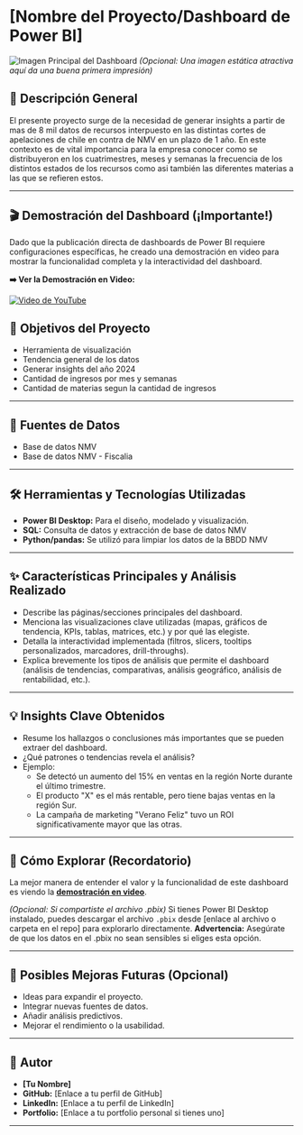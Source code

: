 
# [Nombre del Proyecto/Dashboard de Power BI]

![Imagen Principal del Dashboard](URL_O_RUTA_A_UNA_IMAGEN_ATRACTIVA_DEL_DASHBOARD)
*(Opcional: Una imagen estática atractiva aquí da una buena primera impresión)*

## 📝 Descripción General

El presente proyecto surge de la necesidad de generar insights a partir de mas de 8 mil datos de recursos interpuesto en las distintas cortes de apelaciones de chile en contra de NMV en un plazo de 1 año. En este contexto es de vital importancia para la empresa conocer como se distribuyeron en los cuatrimestres, meses y semanas la  frecuencia de los distintos estados de los recursos como asi también las diferentes materias a las que se refieren estos.

---

## 🎬 Demostración del Dashboard (¡Importante!)

Dado que la publicación directa de dashboards de Power BI requiere configuraciones específicas, he creado una demostración en video para mostrar la funcionalidad completa y la interactividad del dashboard.

**➡️ Ver la Demostración en Video:**


[![Video de YouTube](https://img.youtube.com/vi/8qkbmnr5jCk/0.jpg)](https://youtu.be/8qkbmnr5jCk)



## 🎯 Objetivos del Proyecto

* Herramienta de visualización
* Tendencia general de los datos
* Generar insights del año 2024
* Cantidad de ingresos por  mes y semanas
* Cantidad de materias segun la cantidad de ingresos
  
---

## 💾 Fuentes de Datos

* Base de datos NMV
* Base de datos NMV - Fiscalia


---

## 🛠️ Herramientas y Tecnologías Utilizadas

* **Power BI Desktop:** Para el diseño, modelado y visualización.
* **SQL:** Consulta de datos y extracción de base de datos NMV
* **Python/pandas:** Se utilizó para limpiar los datos de la BBDD NMV

---

## ✨ Características Principales y Análisis Realizado

* Describe las páginas/secciones principales del dashboard.
* Menciona las visualizaciones clave utilizadas (mapas, gráficos de tendencia, KPIs, tablas, matrices, etc.) y por qué las elegiste.
* Detalla la interactividad implementada (filtros, slicers, tooltips personalizados, marcadores, drill-throughs).
* Explica brevemente los tipos de análisis que permite el dashboard (análisis de tendencias, comparativas, análisis geográfico, análisis de rentabilidad, etc.).

---

## 💡 Insights Clave Obtenidos

* Resume los hallazgos o conclusiones más importantes que se pueden extraer del dashboard.
* ¿Qué patrones o tendencias revela el análisis?
* Ejemplo:
    * Se detectó un aumento del 15% en ventas en la región Norte durante el último trimestre.
    * El producto "X" es el más rentable, pero tiene bajas ventas en la región Sur.
    * La campaña de marketing "Verano Feliz" tuvo un ROI significativamente mayor que las otras.

---

## 🚀 Cómo Explorar (Recordatorio)

La mejor manera de entender el valor y la funcionalidad de este dashboard es viendo la **[demostración en video](URL_DEL_VIDEO_DE_YOUTUBE_O_SIMILAR)**.

*(Opcional: Si compartiste el archivo .pbix)*
Si tienes Power BI Desktop instalado, puedes descargar el archivo `.pbix` desde [enlace al archivo o carpeta en el repo] para explorarlo directamente. **Advertencia:** Asegúrate de que los datos en el .pbix no sean sensibles si eliges esta opción.

---

## 🔮 Posibles Mejoras Futuras (Opcional)

* Ideas para expandir el proyecto.
* Integrar nuevas fuentes de datos.
* Añadir análisis predictivos.
* Mejorar el rendimiento o la usabilidad.

---

## 👤 Autor

* **[Tu Nombre]**
* **GitHub:** [Enlace a tu perfil de GitHub]
* **LinkedIn:** [Enlace a tu perfil de LinkedIn]
* **Portfolio:** [Enlace a tu portfolio personal si tienes uno]

---
